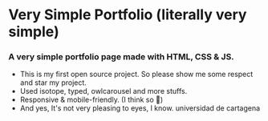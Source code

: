 # Very Simple Portfolio (literally very simple)

### A very simple portfolio page made with HTML, CSS & JS.

- This is my first open source project. So please show me some respect and star my project. 
- Used isotope, typed, owlcarousel and more stuffs.
- Responsive & mobile-friendly. (I think so 🤠)
- And yes, It's not very pleasing to eyes, I know.
    universidad de cartagena 



